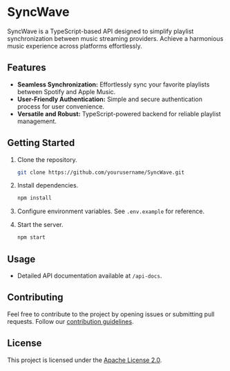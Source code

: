 # SyncWave

SyncWave is a TypeScript-based API designed to simplify playlist synchronization between music streaming providers. Achieve a harmonious music experience across platforms effortlessly.

## Features

-   **Seamless Synchronization:** Effortlessly sync your favorite playlists between Spotify and Apple Music.
-   **User-Friendly Authentication:** Simple and secure authentication process for user convenience.
-   **Versatile and Robust:** TypeScript-powered backend for reliable playlist management.

## Getting Started

1. Clone the repository.

    ```bash
    git clone https://github.com/yourusername/SyncWave.git
    ```

2. Install dependencies.

    ```bash
    npm install
    ```

3. Configure environment variables. See `.env.example` for reference.

4. Start the server.
    ```bash
    npm start
    ```

## Usage

-   Detailed API documentation available at `/api-docs`.

## Contributing

Feel free to contribute to the project by opening issues or submitting pull requests. Follow our [contribution guidelines](CONTRIBUTING.md).

## License

This project is licensed under the [Apache License 2.0](LICENSE).
